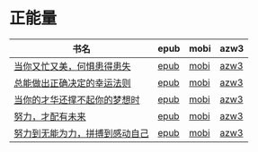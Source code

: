 # 正能量

| 书名 | epub | mobi | azw3 |
| --- | --- | --- | --- |
| [当你又忙又美，何惧患得患失](http://ct.dalanmei.com/f/31084289-571712160-7c91dc) | [epub](http://ct.dalanmei.com/f/31084289-571712160-7c91dc) | [mobi](http://ct.dalanmei.com/f/31084289-572114639-fbe6d3) | [azw3](http://ct.dalanmei.com/f/31084289-572132657-1e413b) |
| [总能做出正确决定的幸运法则](http://ct.dalanmei.com/f/31084289-571652523-a00ad2) | [epub](http://ct.dalanmei.com/f/31084289-571652523-a00ad2) | [mobi](http://ct.dalanmei.com/f/31084289-572117505-8bab73) | [azw3](http://ct.dalanmei.com/f/31084289-572179952-4e0ea9) |
| [当你的才华还撑不起你的梦想时](http://ct.dalanmei.com/f/31084289-571425648-ff7b59) | [epub](http://ct.dalanmei.com/f/31084289-571425648-ff7b59) | [mobi](http://ct.dalanmei.com/f/31084289-571783314-15f263) | [azw3](http://ct.dalanmei.com/f/31084289-571884341-e5317e) |
| [努力，才配有未来](http://ct.dalanmei.com/f/31084289-571454554-25dbbc) | [epub](http://ct.dalanmei.com/f/31084289-571454554-25dbbc) | [mobi](http://ct.dalanmei.com/f/31084289-571787707-6881cd) | [azw3](http://ct.dalanmei.com/f/31084289-571888255-46087a) |
| [努力到无能为力，拼搏到感动自己](http://ct.dalanmei.com/f/31084289-571455209-ae3232) | [epub](http://ct.dalanmei.com/f/31084289-571455209-ae3232) | [mobi](http://ct.dalanmei.com/f/31084289-571787765-722f0a) | [azw3](http://ct.dalanmei.com/f/31084289-571888622-03c6e0) |
